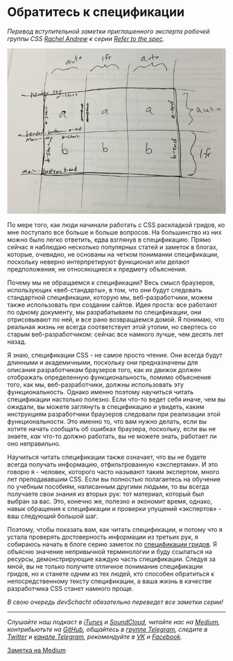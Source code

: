# Обратитесь к спецификации

*Перевод вступительной заметки приглашенного эксперта рабочей группы CSS [Rachel Andrew](http://twitter.com/rachelandrew) к серии [Refer to the spec](https://rachelandrew.co.uk/archives/2017/04/11/refer-to-the-spec/).*

![](./grid_draft.png)

По мере того, как люди начинали работать с CSS раскладкой гридов, ко мне поступало все больше и больше вопросов. На большинство из них можно было легко ответить, едва взглянув в спецификацию. Прямо сейчас я наблюдаю несколько популярных статей и заметок в блогах, которые, очевидно, не основаны на четком понимании спецификации, поскольку неверно интерпретируют функционал или делают предположения, не относяющиеся к предмету объяснения.

Почему мы не обращаемся к спецификации? Весь смысл браузеров, использующих «веб-стандарты», в том, что они будут следовать стандартной спецификации, которую мы, веб-разработчики, можем также использовать при создании сайтов. Идея проста: все работают по одному документу, мы разрабатываем по спецификации, они отрисовывают по ней, и все рано возвращаемся домой. Я понимаю, что реальная жизнь не всегда соответствует этой утопии, но свертесь со старым веб-разработчиком: сейчас все намного лучше, чем десять лет назад.

Я знаю, спецификации CSS - не самое просто чтение. Они всегда будут длинными и академичными, поскольку они предназначены для описания разработчикам браузеров того, как их движок должен отображать определенную функциональность, помимо объяснения того, как мы, веб-разработчики, должны использовать эту функциональность. Однако именно поэтому научиться читать спецификации настолько полезно. Если что-то ведет себя иначе, чем вы ожидали, вы можете заглянуть в спецификацию и увидеть, каким инструкциям разработчики браузеров следовали при реализации этой функциональности. Это именно то, что вам нужно делать, если вы хотите начать сообщать об ошибках браузера, поскольку, если вы не знаете, *как* что-то должно работать, вы не можете знать, работает ли оно неправильно.

Научиться читать спецификации также означает, что вы не будете всегда получать информацию, отфильтрованную «экспертами». И это говорю я - человек, которого часто называют таким экспертом, много лет преподававшим CSS. Если вы полностью полагаетесь на обучение по учебным пособиям, написанным другими людьми, то вы всегда получаете свои знания из вторых рук: тот материал, который был выбран за вас. Это, конечно же, полезно и экономит время, однако, навык обращения к спецификации и проверки упущений «экспертов» - ваш следующий большой шаг.

Поэтому, чтобы показать вам, как читать спецификации, и потому что я устала проверять достоверность информации из третьих рук, я собираюсь начать в блоге серию заметок по [спецификации гридов](https://drafts.csswg.org/css-grid). Я объясню значение непривычной терминологии и буду ссылаться на ресурсы, демонстрирующие каждую часть спецификации. Следуя за мной, вы не только получите отличное понимание спецификации гридов, но и станете одним из тех людей, кто способен обратиться к непосредственному тексту спецификации, а ваша жизнь в качестве разработчика CSS станет намного проще.

*В свою очередь devSchacht обязательно переведет все заметки серии!*

- - - -

*Слушайте наш подкаст в [iTunes](https://itunes.apple.com/ru/podcast/девшахта/id1226773343) и [SoundCloud](https://soundcloud.com/devschacht), читайте нас на [Medium](https://medium.com/devschacht), контрибьютьте на [GitHub](https://github.com/devSchacht), общайтесь в [группе Telegram](https://t.me/devSchacht), следите в [Twitter](https://twitter.com/DevSchacht) и [канале Telegram](https://t.me/devSchachtChannel), рекомендуйте в [VK](https://vk.com/devschacht) и [Facebook](https://www.facebook.com/devSchacht).*

[Заметка на Medium](https://medium.com/devschacht/rachel-andrew-refer-to-the-spec-21630c105f3d)
